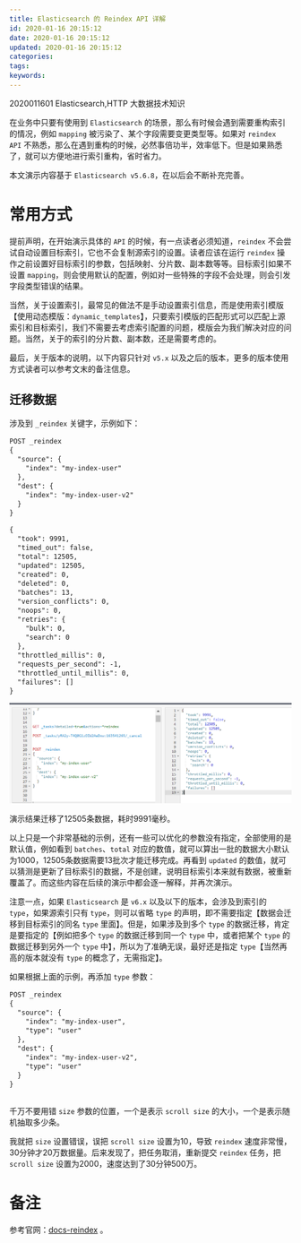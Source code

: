 ```yaml
---
title: Elasticsearch 的 Reindex API 详解
id: 2020-01-16 20:15:12
date: 2020-01-16 20:15:12
updated: 2020-01-16 20:15:12
categories:
tags:
keywords:
---
```


2020011601
Elasticsearch,HTTP
大数据技术知识

在业务中只要有使用到 `Elasticsearch` 的场景，那么有时候会遇到需要重构索引的情况，例如 `mapping` 被污染了、某个字段需要变更类型等。如果对 `reindex API` 不熟悉，那么在遇到重构的时候，必然事倍功半，效率低下。但是如果熟悉了，就可以方便地进行索引重构，省时省力。

本文演示内容基于 `Elasticsearch v5.6.8`，在以后会不断补充完善。


<!-- more -->


# 常用方式


提前声明，在开始演示具体的 `API` 的时候，有一点读者必须知道，`reindex` 不会尝试自动设置目标索引，它也不会复制源索引的设置。读者应该在运行 `reindex` 操作之前设置好目标索引的参数，包括映射、分片数、副本数等等。目标索引如果不设置 `mapping`，则会使用默认的配置，例如对一些特殊的字段不会处理，则会引发字段类型错误的结果。

当然，关于设置索引，最常见的做法不是手动设置索引信息，而是使用索引模版【使用动态模版：`dynamic_templates`】，只要索引模版的匹配形式可以匹配上源索引和目标索引，我们不需要去考虑索引配置的问题，模版会为我们解决对应的问题。当然，关于的索引的分片数、副本数，还是需要考虑的。

最后，关于版本的说明，以下内容只针对 `v5.x` 以及之后的版本，更多的版本使用方式读者可以参考文末的备注信息。

## 迁移数据

涉及到 `_reindex` 关键字，示例如下：

```
POST _reindex
{
  "source": {
    "index": "my-index-user"
  },
  "dest": {
    "index": "my-index-user-v2"
  }
}
```

```
{
  "took": 9991,
  "timed_out": false,
  "total": 12505,
  "updated": 12505,
  "created": 0,
  "deleted": 0,
  "batches": 13,
  "version_conflicts": 0,
  "noops": 0,
  "retries": {
    "bulk": 0,
    "search": 0
  },
  "throttled_millis": 0,
  "requests_per_second": -1,
  "throttled_until_millis": 0,
  "failures": []
}
```

![演示结果](https://raw.githubusercontent.com/iplaypi/img-playpi/master/img/2020/20200203234351.png "演示结果")

演示结果迁移了12505条数据，耗时9991毫秒。

以上只是一个非常基础的示例，还有一些可以优化的参数没有指定，全部使用的是默认值，例如看到 `batches`、`total` 对应的数值，就可以算出一批的数据大小默认为1000，12505条数据需要13批次才能迁移完成。再看到 `updated` 的数值，就可以猜测是更新了目标索引的数据，不是创建，说明目标索引本来就有数据，被重新覆盖了。而这些内容在后续的演示中都会逐一解释，并再次演示。

注意一点，如果 `Elasticsearch` 是 `v6.x` 以及以下的版本，会涉及到索引的 `type`，如果源索引只有 `type`，则可以省略 `type` 的声明，即不需要指定【数据会迁移到目标索引的同名 `type` 里面】。但是，如果涉及到多个 `type` 的数据迁移，肯定是要指定的【例如把多个 `type` 的数据迁移到同一个 `type` 中，或者把某个 `type` 的数据迁移到另外一个 `type` 中】，所以为了准确无误，最好还是指定 `type`【当然再高的版本就没有 `type` 的概念了，无需指定】。

如果根据上面的示例，再添加 `type` 参数：

```
POST _reindex
{
  "source": {
    "index": "my-index-user",
    "type": "user"
  },
  "dest": {
    "index": "my-index-user-v2",
    "type": "user"
  }
}
```

## 

千万不要用错 `size` 参数的位置，一个是表示 `scroll size` 的大小，一个是表示随机抽取多少条。

我就把 `size` 设置错误，误把 `scroll size` 设置为10，导致 `reindex` 速度非常慢，30分钟才20万数据量。后来发现了，把任务取消，重新提交 `reindex` 任务，把 `scroll size` 设置为2000，速度达到了30分钟500万。


# 备注


参考官网：[docs-reindex](https://www.elastic.co/guide/en/elasticsearch/reference/5.6/docs-reindex.html) 。

